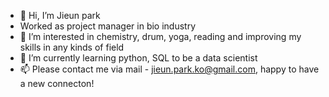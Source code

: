 - 👋 Hi, I’m Jieun park 
- Worked as project manager in bio industry 
- 👀 I’m interested in chemistry, drum, yoga, reading and improving my skills in any kinds of field
- 🌱 I’m currently learning python, SQL to be a data scientist
- 📫 Please contact me via mail - jieun.park.ko@gmail.com, happy to have a new connecton! 

<!---
Rum-j/Rum-j is a ✨ special ✨ repository because its `README.md` (this file) appears on your GitHub profile.
You can click the Preview link to take a look at your changes.
--->
